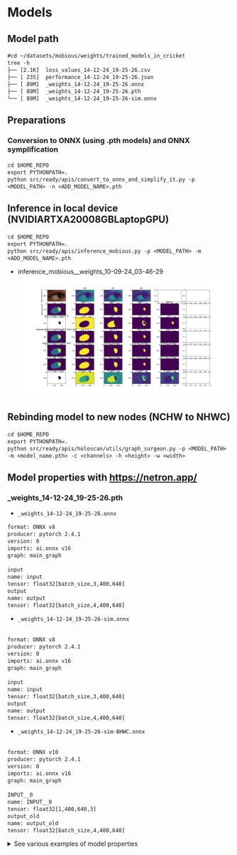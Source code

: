 # Models

## Model path
```
#cd ~/datasets/mobious/weights/trained_models_in_cricket
tree -h
├── [2.1K]  loss_values_14-12-24_19-25-26.csv
├── [ 235]  performance_14-12-24_19-25-26.json
├── [ 89M]  _weights_14-12-24_19-25-26.onnx
├── [ 89M]  _weights_14-12-24_19-25-26.pth
└── [ 89M]  _weights_14-12-24_19-25-26-sim.onnx
```

## Preparations
### Conversion to ONNX (using .pth models) and ONNX symplification 
```
cd $HOME_REPO
export PYTHONPATH=.
python src/ready/apis/convert_to_onnx_and_simplify_it.py -p <MODEL_PATH> -n <ADD_MODEL_NAME>.pth
```

## Inference in local device (NVIDIARTXA20008GBLaptopGPU)
```
cd $HOME_REPO
export PYTHONPATH=. 
python src/ready/apis/inference_mobious.py -p <MODEL_PATH> -m  <ADD_MODEL_NAME>.pth
```

* inference_mobious__weights_10-09-24_03-46-29
![fig](../../../docs/figs/inference_mobious_weights_14-12-24_19-25-26.png)

## Rebinding model to new nodes (NCHW to NHWC)
```
cd $HOME_REPO
export PYTHONPATH=.
python src/ready/apis/holoscan/utils/graph_surgeon.py -p <MODEL_PATH> -m <model_name.pth> -c <channels> -h <height> -w <width>
```

## Model properties with https://netron.app/


### _weights_14-12-24_19-25-26.pth
* `_weights_14-12-24_19-25-26.onnx`
```
format: ONNX v8
producer: pytorch 2.4.1
version: 0
imports: ai.onnx v16
graph: main_graph

input
name: input
tensor: float32[batch_size,3,400,640]
output
name: output
tensor: float32[batch_size,4,400,640]

```
* `_weights_14-12-24_19-25-26-sim.onnx`
```

format: ONNX v8
producer: pytorch 2.4.1
version: 0
imports: ai.onnx v16
graph: main_graph

input
name: input
tensor: float32[batch_size,3,400,640]
output
name: output
tensor: float32[batch_size,4,400,640]
```


* `_weights_14-12-24_19-25-26-sim-BHWC.onnx`
```

format: ONNX v10
producer: pytorch 2.4.1
version: 0
imports: ai.onnx v16
graph: main_graph

INPUT__0
name: INPUT__0
tensor: float32[1,400,640,3]
output_old
name: output_old
tensor: float32[batch_size,4,400,640]
```


<details>

<summary>See various examples of model properties</summary>

### 27-08-24_05-23
* `_weights_27-08-24_05-23_trained_10epochs_8batch_1143lentrainset.onnx`

```
format: ONNX v8
producer: pytorch 2.3.1
version: 0
imports: ai.onnx v16
graph: main_graph

name: input
tensor: float32[batch_size,3,400,640]
name: output
tensor: float32[batch_size,4,400,640]
```

* `_weights_27-08-24_05-23_trained_10epochs_8batch_1143lentrainset-sim.onnx`
```
name: input
tensor: float32[batch_size,3,400,640]
name: output
tensor: float32[batch_size,4,400,640]
```


* `_weights_27-08-24_05-23_trained_10epochs_8batch_1143lentrainset-sim-BHWC.onnx`
```
format ONNX v10
producer pytorch 2.3.1
version 0 
imports ai.onnx v16
graph main_graph

name: INPUT__0
tensor: float32[1,400,640,3]
output_old
name: output_old
tensor: float32[batch_size,4,400,640]
```



### 02-09-24_21-02
* `_weights_02-09-24_21-02.onnx`
```
input
name: input
tensor: float32[batch_size,3,400,640]
output
name: output
tensor: float32[batch_size,4,400,640]
```

* `_weights_02-09-24_21-02-sim.onnx`
```
input
name: input
tensor: float32[batch_size,3,400,640]
output
name: output
tensor: float32[batch_size,4,400,640]
```

* `_weights_02-09-24_21-02-sim-BHWC.onnx`
```
INPUT__0
name: INPUT__0
tensor: float32[1,400,640,3]
output_old
name: output_old
tensor: float32[batch_size,4,400,640]
```

### 02-09-24_22-24

* `_weights_02-09-24_22-24_trained10e_8batch_1143trainset.onnx`
```
input
name: input
tensor: float32[batch_size,3,400,640]
output
name: output
tensor: float32[batch_size,4,400,640]
```
* `_weights_02-09-24_22-24_trained10e_8batch_1143trainset-sim.onnx`
```
input
name: input
tensor: float32[batch_size,3,400,640]
output
name: output
tensor: float32[batch_size,4,400,640]
```

* `_weights_02-09-24_22-24_trained10e_8batch_1143trainset-sim-BHWC.onnx`

```
INPUT__0
name: INPUT__0
tensor: float32[1,400,640,3]
output_old
name: output_old
tensor: float32[batch_size,4,400,640]
```


### 02-09-24_22-24
* `_weights_03-09-24_19-16.onnx`
```
input
name: input
tensor: float32[batch_size,3,400,640]
output
name: output
tensor: float32[batch_size,4,400,640]
```
* `_weights_03-09-24_19-16-sim.onnx`
```

input
name: input
tensor: float32[batch_size,3,400,640]
output
name: output
tensor: float32[batch_size,4,400,640]

```
* `_weights_03-09-24_19-16-sim-BHWC.onnx`
```

INPUT__0
name: INPUT__0
tensor: float32[1,400,640,3]
output_old
name: output_old
tensor: float32[batch_size,4,400,640]

```

</details>
